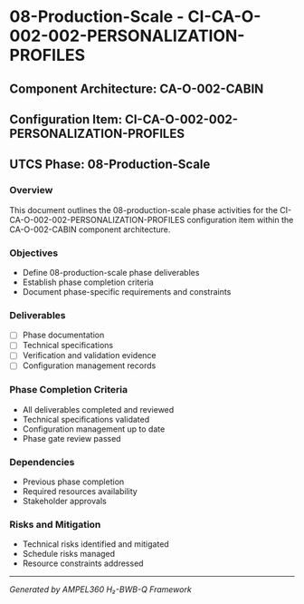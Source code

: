 # 08-Production-Scale - CI-CA-O-002-002-PERSONALIZATION-PROFILES

## Component Architecture: CA-O-002-CABIN
## Configuration Item: CI-CA-O-002-002-PERSONALIZATION-PROFILES
## UTCS Phase: 08-Production-Scale

### Overview
This document outlines the 08-production-scale phase activities for the CI-CA-O-002-002-PERSONALIZATION-PROFILES configuration item within the CA-O-002-CABIN component architecture.

### Objectives
- Define 08-production-scale phase deliverables
- Establish phase completion criteria
- Document phase-specific requirements and constraints

### Deliverables
- [ ] Phase documentation
- [ ] Technical specifications
- [ ] Verification and validation evidence
- [ ] Configuration management records

### Phase Completion Criteria
- All deliverables completed and reviewed
- Technical specifications validated
- Configuration management up to date
- Phase gate review passed

### Dependencies
- Previous phase completion
- Required resources availability
- Stakeholder approvals

### Risks and Mitigation
- Technical risks identified and mitigated
- Schedule risks managed
- Resource constraints addressed

---
*Generated by AMPEL360 H₂-BWB-Q Framework*
